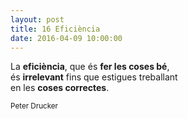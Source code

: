 ```yaml
---
layout: post
title: 16 Eficiència
date: 2016-04-09 10:00:00
---
```


La **eficiència**, que és **fer les coses bé**,<br />
és **irrelevant** fins que estigues treballant<br />
en les **coses correctes**.<br />

<small>Peter Drucker</small>

